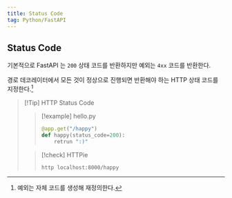 ```yaml
---
title: Status Code
tag: Python/FastAPI
---
```


## Status Code

기본적으로 FastAPI 는 `200` 상태 코드를 반환하지만 예외는 `4xx` 코드를 반환한다.

경로 데코레이터에서 모든 것이 정상으로 진행되면 반환해야 하는 HTTP 상태 코드를 지정한다.[^1]

[^1]: 예외는 자체 코드를 생성해 재정의한다.

> [!Tip] HTTP Status Code
>
> > [!example] hello.py
> >
> > ```python
> > @app.get("/happy")
> > def happy(status_code=200):
> >     retrun ":)"
> > ```
>
> > [!check] HTTPie
> >
> > ```zsh
> > http localhost:8000/happy
> > ```
